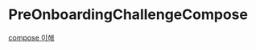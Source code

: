 # PreOnboardingChallengeCompose

[compose 이해](https://developer.android.com/jetpack/compose/mental-model?hl=ko#recomposition)
